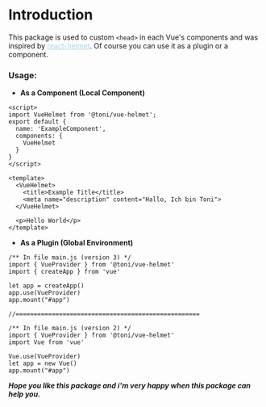 # Introduction

This package is used to custom ```<head>``` in each Vue's components and was inspired by <a style="color:lightblue;" href="https://www.npmjs.com/package/react-helmet">react-helmet</a>. Of course you can use it as a plugin or a component.

### **Usage:**
- **As a Component (Local Component)**
```vue
<script>
import VueHelmet from '@toni/vue-helmet';
export default {
  name: 'ExampleComponent',
  components: {
    VueHelmet
  }
}
</script>

<template>
  <VueHelmet>
    <title>Example Title</title>
    <meta name="description" content="Hallo, Ich bin Toni">
  </VueHelmet>

  <p>Hello World</p>
</template>
```

- **As a Plugin (Global Environment)**
```vue
/** In file main.js (version 3) */
import { VueProvider } from '@toni/vue-helmet'
import { createApp } from 'vue'

let app = createApp()
app.use(VueProvider)
app.mount("#app")

//===================================================

/** In file main.js (version 2) */
import { VueProvider } from '@toni/vue-helmet'
import Vue from 'vue'

Vue.use(VueProvider)
let app = new Vue()
app.mount("#app")
```


***Hope you like this package and i'm very happy when this package can help you.***